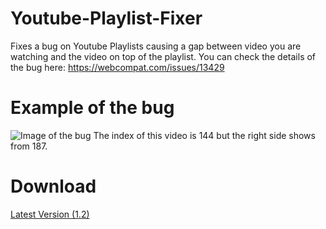 # Youtube-Playlist-Fixer

Fixes a bug on Youtube Playlists causing a gap between video you are watching and the video on top of the playlist. 
You can check the details of the bug here:
https://webcompat.com/issues/13429
# Example of the bug
![Image of the bug](https://webcompat.com/uploads/2017/11/ebd4f8f1-d9d5-412d-949f-64ad5c50c8b5-thumb.jpg "bug")
The index of this video is 144 but the right side shows from 187.
# Download
[Latest Version (1.2)](https://github.com/berksaribas/Youtube-Playlist-Fixer/releases/tag/v1.2)

